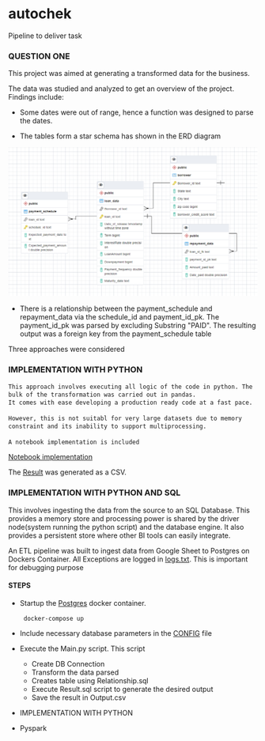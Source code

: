 # autochek
Pipeline to deliver task

### QUESTION ONE

This project was aimed at generating a transformed data for the business.

The data was studied and analyzed to get an overview of the project. Findings include:

  - Some dates were out of range, hence a function was designed to parse the dates.
  
  - The tables form a star schema has shown in the ERD diagram
  
  ![alt text](https://github.com/JamiuAfolabi/autochek/blob/main/question_one/ERD.PNG)

  - There is a relationship between the payment_schedule and repayment_data via the schedule_id and payment_id_pk.
    The payment_id_pk was parsed by excluding Substring "PAID". The resulting output was a foreign key from the payment_schedule table

Three approaches were considered

### IMPLEMENTATION WITH PYTHON

    This approach involves executing all logic of the code in python. The bulk of the transformation was carried out in pandas.
    It comes with ease developing a production ready code at a fast pace.
    
    However, this is not suitabl for very large datasets due to memory constraint and its inability to support multiprocessing.
    
    A notebook implementation is included
    
 
    
   [Notebook implementation](https://github.com/JamiuAfolabi/autochek/blob/main/question_one/python_solution_two.ipynb)
   
   The [Result](https://github.com/JamiuAfolabi/autochek/blob/main/question_one/output2.csv) was generated as a CSV.


### IMPLEMENTATION WITH PYTHON AND SQL


   This involves ingesting the data from the source to an SQL Database. This provides a memory store and processing power is shared
   by the driver node(system running the python script) and the database engine. It also provides a persistent store where other BI tools
   can easily integrate.
   
   An ETL pipeline was built to ingest data from Google Sheet to Postgres on Dockers Container. All Exceptions are logged in 
   [logs.txt](https://github.com/JamiuAfolabi/autochek/blob/main/question_one/logs.txt).
   This is important for debugging purpose
   
   #### STEPS
   - Startup the [Postgres](https://github.com/JamiuAfolabi/autochek/blob/main/question_one/docker-compose.yml) docker container. 
    
          docker-compose up
   - Include necessary database parameters in the [CONFIG](https://github.com/JamiuAfolabi/autochek/blob/main/question_one/config.ini) file   
   - Execute the Main.py script. This script 
        - Create DB Connection
        - Transform the data parsed
        - Creates table using Relationship.sql
        - Execute Result.sql script to generate the desired output
        - Save the result in Output.csv
 

- IMPLEMENTATION WITH PYTHON
- Pyspark



